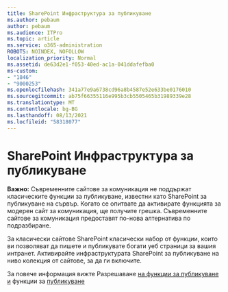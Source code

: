 ```yaml
---
title: SharePoint Инфраструктура за публикуване
ms.author: pebaum
author: pebaum
ms.audience: ITPro
ms.topic: article
ms.service: o365-administration
ROBOTS: NOINDEX, NOFOLLOW
localization_priority: Normal
ms.assetid: de63d2e1-f053-40ed-ac1a-041ddafefba0
ms-custom:
- "1846"
- "9000253"
ms.openlocfilehash: 341a77e9a6738cd96a8b4587e52e633be0176010
ms.sourcegitcommit: ab75f66355116e995b3cb5505465b31989339e28
ms.translationtype: MT
ms.contentlocale: bg-BG
ms.lasthandoff: 08/13/2021
ms.locfileid: "58318077"
---
```

# <a name="sharepoint-publishing-infrastructure"></a>SharePoint Инфраструктура за публикуване

**Важно:** Съвременните сайтове за комуникация не поддържат класическите функции за публикуване, известни като SharePoint за публикуване на сървър. Когато се опитвате да активирате функцията за модерен сайт за комуникация, ще получите грешка. Съвременните сайтове за комуникация предоставят по-нова алтернатива по подразбиране.

За класически сайтове SharePoint класически набор от функции, които ви позволяват да пишете и публикувате богати уеб страници за вашия интранет. Активирайте инфраструктурата SharePoint за публикуване на ниво колекция от сайтове, за да ги включите.

За повече информация вижте Разрешаване [на функции за публикуване и](https://support.office.com/article/Enable-publishing-features-479677A6-8B33-4AC7-907D-071C1C7E4518) функции за [публикуване](https://support.office.com/article/Features-enabled-in-a-SharePoint-Online-publishing-site-3AB3810C-3C2C-4361-9D0E-0CBE666EA0B0?wt.mc_id=O365_Portal_MMaven#__toc336865553)
